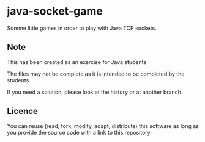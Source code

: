 # java-socket-game
Somme little games in order to play with Java TCP sockets.

## Note
This has been created as an exercise for Java students.

The files may not be complete as it is intended to be completed by the students.

If you need a solution, please look at the history or at another branch.

## Licence
You can reuse (read, fork, modify, adapt, distribute) this software as long as you provide the source code with a link to this repository.
